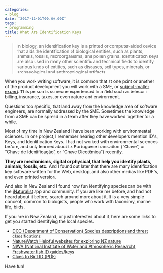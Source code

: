 ```yaml
---
categories:
- blog
date: "2017-12-01T00:00:00Z"
tags:
- programming
title: What Are Identification Keys
---
```


>In biology, an identification key is a printed or computer-aided device that aids the identification of biological entities, such as plants, animals, fossils, microorganisms, and pollen grains. Identification keys are also used in many other scientific and technical fields to identify various kinds of entities, such as diseases, soil types, minerals, or archaeological and anthropological artifacts

When you work writing software, it is common that at one point or another of the product
development you will work with a SME, or [subject-matter expert](https://en.wikipedia.org/wiki/Subject-matter_expert).
This person is someone experienced in a field such as telecom billing, insurance, taxes, or
even nature and environment.

Questions too specific, that land away from the knowledge area of software engineers,
are normally addressed by the SME. Sometimes the knowledge from a SME can be spread in a team
after they have worked together for a while.

Most of my time in New Zealand I have been working with environmental sciences. In one project,
I remember hearing other developers mention ID's, Keys, and Identification Keys. I had not worked
with environmental sciences before, and only learned about its Portuguese translation
(&ldquo;Chave&rdquo;, or &ldquo;Chave de Identifica&ccedil;&atilde;o&rdquo;, or &ldquo;Chave
Dicot&ecirc;mica&rdquo;) recently.

**They are mechanisms, digital or physical, that help you identify plants, animals, fossils, etc.**
And I found out later that there are many identification key software written for the Web, desktop,
and also other medias like PDF's, and even printed version.

And also in New Zealand I found how fun identifying species can be with
the [iNaturalist](https://www.inaturalist.org/) app and community. If you are like me before, and
had not heard about it before, search around more about it. It is a very simple concept, common
to biologists, people who work with taxonomy, marine life, birds.

If you are in New Zealand, or just interested about it, here are some links to get you started identifying
the local species.

* [DOC (Department of Conservation) Species descriptions and threat classifications](http://www.doc.govt.nz/nature/biodiversity/biodiversity-new-zealand-resources/biodiversity-references/species/)
* [NatureWatch Helpful websites for exploring NZ nature](http://naturewatch.org.nz/pages/links_nz)
* [NIWA (National Institute of Water and Atmospheric Research) Freshwater fish ID guides/keys](https://www.niwa.co.nz/freshwater-and-estuaries/nzffd/identification-guides-and-keys)
* [Clues to Bird ID (PDF)](http://www.birds.cornell.edu/bbimages/PDFs/Clues2Bird%20ID.pdf)

Have fun!
